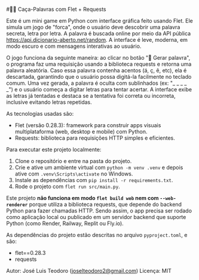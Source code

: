#🕵️‍♂️ Caça-Palavras com Flet + Requests

Este é um mini game em Python com interface gráfica feito usando Flet. Ele simula um jogo de "forca", onde o usuário deve descobrir uma palavra secreta, letra por letra. A palavra é buscada online por meio da API pública https://api.dicionario-aberto.net/random. A interface é leve, moderna, em modo escuro e com mensagens interativas ao usuário.

O jogo funciona da seguinte maneira: ao clicar no botão "🔄 Gerar palavra", o programa faz uma requisição usando a biblioteca requests e retorna uma palavra aleatória. Caso essa palavra contenha acentos (á, ç, ê, etc), ela é descartada, garantindo que o usuário possa digitá-la facilmente no teclado comum. Uma vez gerada, a palavra é oculta com sublinhados (ex: "_ _ _ _ _") e o usuário começa a digitar letras para tentar acertar. A interface exibe as letras já tentadas e destaca se a tentativa foi correta ou incorreta, inclusive evitando letras repetidas.

As tecnologias usadas são:
- Flet (versão 0.28.3): framework para construir apps visuais multiplataforma (web, desktop e mobile) com Python.
- Requests: biblioteca para requisições HTTP simples e eficientes.

Para executar este projeto localmente:
1. Clone o repositório e entre na pasta do projeto.
2. Crie e ative um ambiente virtual com `python -m venv .venv` e depois ative com `.venv\Scripts\activate` no Windows.
3. Instale as dependências com `pip install -r requirements.txt`.
4. Rode o projeto com `flet run src/main.py`.

Este projeto **não funciona em modo `flet build web` nem com `--web-renderer`** porque utiliza a biblioteca requests, que depende do backend Python para fazer chamadas HTTP. Sendo assim, o app precisa ser rodado como aplicação local ou publicado em um servidor backend que suporte Python (como Render, Railway, Replit ou Fly.io).

As dependências do projeto estão descritas no arquivo `pyproject.toml`, e são:
- flet==0.28.3
- requests

Autor: José Luis Teodoro (joselteodoro2@gmail.com)
Licença: MIT
